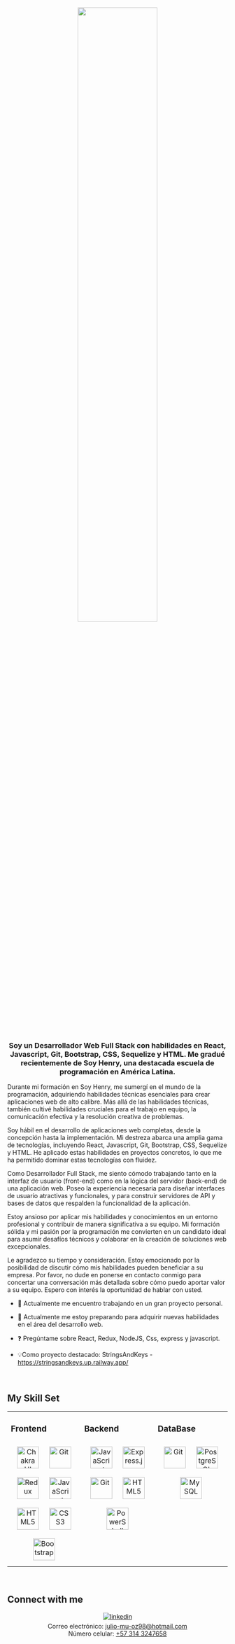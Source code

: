 ### 
<div align="center" style="border-radius: 15px; overflow: hidden;">
<img src="https://vitalflux.com/wp-content/uploads/2014/10/helloworld.png" align="center" style="width: 60%; border-radius: 15px;" />
</div>  
  

### <div align="center">Soy un Desarrollador Web Full Stack con habilidades en React, Javascript, Git, Bootstrap, CSS, Sequelize y HTML. Me gradué recientemente de Soy Henry, una destacada escuela de programación en América Latina.

Durante mi formación en Soy Henry, me sumergí en el mundo de la programación, adquiriendo habilidades técnicas esenciales para crear aplicaciones web de alto calibre. Más allá de las habilidades técnicas, también cultivé habilidades cruciales para el trabajo en equipo, la comunicación efectiva y la resolución creativa de problemas.

Soy hábil en el desarrollo de aplicaciones web completas, desde la concepción hasta la implementación. Mi destreza abarca una amplia gama de tecnologías, incluyendo React, Javascript, Git, Bootstrap, CSS, Sequelize y HTML. He aplicado estas habilidades en proyectos concretos, lo que me ha permitido dominar estas tecnologías con fluidez.

Como Desarrollador Full Stack, me siento cómodo trabajando tanto en la interfaz de usuario (front-end) como en la lógica del servidor (back-end) de una aplicación web. Poseo la experiencia necesaria para diseñar interfaces de usuario atractivas y funcionales, y para construir servidores de API y bases de datos que respalden la funcionalidad de la aplicación.

Estoy ansioso por aplicar mis habilidades y conocimientos en un entorno profesional y contribuir de manera significativa a su equipo. Mi formación sólida y mi pasión por la programación me convierten en un candidato ideal para asumir desafíos técnicos y colaborar en la creación de soluciones web excepcionales.

Le agradezco su tiempo y consideración. Estoy emocionado por la posibilidad de discutir cómo mis habilidades pueden beneficiar a su empresa. Por favor, no dude en ponerse en contacto conmigo para concertar una conversación más detallada sobre cómo puedo aportar valor a su equipo. Espero con interés la oportunidad de hablar con usted.</div>  
  

- 🔭 Actualmente me encuentro trabajando en un gran proyecto personal.  
  

- 🌱 Actualmente me estoy preparando para adquirir nuevas habilidades en el área del desarrollo web.  
  

- ❓  Pregúntame sobre React, Redux, NodeJS, Css, express y javascript.  
  

- 💡Como proyecto destacado: StringsAndKeys - https://stringsandkeys.up.railway.app/  
  

<br/>  


## My Skill Set  
<table><tr><td valign="top" width="33%">



### Frontend  
<div align="center">  
<a href="https://chakra-ui.com/" target="_blank"><img style="margin: 10px" src="https://profilinator.rishav.dev/skills-assets/chakraui.png" alt="Chakra UI" height="50" /></a>  
<a href="https://github.com/" target="_blank"><img style="margin: 10px" src="https://profilinator.rishav.dev/skills-assets/git-scm-icon.svg" alt="Git" height="50" /></a>  
<a href="https://redux.js.org/" target="_blank"><img style="margin: 10px" src="https://profilinator.rishav.dev/skills-assets/redux-original.svg" alt="Redux" height="50" /></a>  
<a href="https://www.javascript.com/" target="_blank"><img style="margin: 10px" src="https://profilinator.rishav.dev/skills-assets/javascript-original.svg" alt="JavaScript" height="50" /></a>  
<a href="https://en.wikipedia.org/wiki/HTML5" target="_blank"><img style="margin: 10px" src="https://profilinator.rishav.dev/skills-assets/html5-original-wordmark.svg" alt="HTML5" height="50" /></a>  
<a href="https://www.w3schools.com/css/" target="_blank"><img style="margin: 10px" src="https://profilinator.rishav.dev/skills-assets/css3-original-wordmark.svg" alt="CSS3" height="50" /></a>  
<a href="https://getbootstrap.com/docs/3.4/javascript/" target="_blank"><img style="margin: 10px" src="https://profilinator.rishav.dev/skills-assets/bootstrap-plain.svg" alt="Bootstrap" height="50" /></a>  
</div>

</td><td valign="top" width="33%">



### Backend  
<div align="center">  
<a href="https://www.javascript.com/" target="_blank"><img style="margin: 10px" src="https://profilinator.rishav.dev/skills-assets/javascript-original.svg" alt="JavaScript" height="50" /></a>  
<a href="https://expressjs.com/" target="_blank"><img style="margin: 10px" src="https://profilinator.rishav.dev/skills-assets/express-original-wordmark.svg" alt="Express.js" height="50" /></a>  
<a href="https://github.com/" target="_blank"><img style="margin: 10px" src="https://profilinator.rishav.dev/skills-assets/git-scm-icon.svg" alt="Git" height="50" /></a>  
<a href="https://en.wikipedia.org/wiki/HTML5" target="_blank"><img style="margin: 10px" src="https://profilinator.rishav.dev/skills-assets/html5-original-wordmark.svg" alt="HTML5" height="50" /></a>  
<a href="https://docs.microsoft.com/en-us/powershell/" target="_blank"><img style="margin: 10px" src="https://profilinator.rishav.dev/skills-assets/powershell.png" alt="PowerShell" height="50" /></a>  
</div>

</td><td valign="top" width="33%">



### DataBase  
<div align="center">  
<a href="https://github.com/" target="_blank"><img style="margin: 10px" src="https://profilinator.rishav.dev/skills-assets/git-scm-icon.svg" alt="Git" height="50" /></a>  
<a href="https://www.postgresql.org/" target="_blank"><img style="margin: 10px" src="https://profilinator.rishav.dev/skills-assets/postgresql-original-wordmark.svg" alt="PostgreSQL" height="50" /></a>  
<a href="https://www.mysql.com/" target="_blank"><img style="margin: 10px" src="https://profilinator.rishav.dev/skills-assets/mysql-original-wordmark.svg" alt="MySQL" height="50" /></a>  
</div>

</td></tr></table>  

<br/>  


## Connect with me  
<div align="center">
<a href="https://linkedin.com/in/www.linkedin.com/in/julio-eduardo-muñoz-florez-363b1a23b" target="_blank">
<img src=https://img.shields.io/badge/linkedin-%231E77B5.svg?&style=for-the-badge&logo=linkedin&logoColor=white alt=linkedin style="margin-bottom: 5px;" />
</a>   
<br/>
<div>
  Correo electrónico: <a href="mailto:julio-mu-oz98@hotmail.com" target="_blank">julio-mu-oz98@hotmail.com</a>
  <br/>
  Número celular: <a href="https://wa.me/573143247658" target="_blank">+57 314 3247658</a>
</div>
<br/>  
</div>
